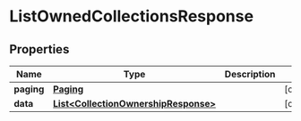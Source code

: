 

# ListOwnedCollectionsResponse


## Properties

| Name | Type | Description | Notes |
|------------ | ------------- | ------------- | -------------|
|**paging** | [**Paging**](Paging.md) |  |  [optional] |
|**data** | [**List&lt;CollectionOwnershipResponse&gt;**](CollectionOwnershipResponse.md) |  |  [optional] |



